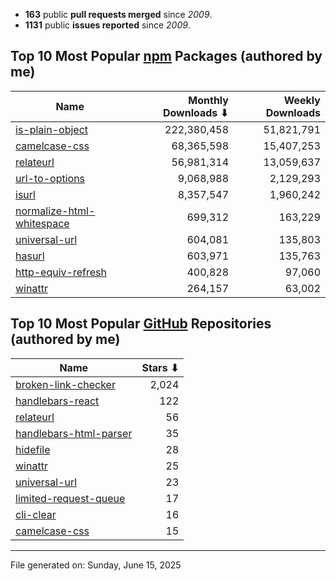 - **163** public **pull requests merged** since *2009*.
- **1131** public **issues reported** since *2009*.

## Top 10 Most Popular [npm](https://npmjs.com) Packages (authored by me)

| Name | Monthly Downloads ⬇ | Weekly Downloads |
| ---- | -------------------: | ---------------: |
| [is-plain-object](https://www.npmjs.com/package/is-plain-object) | 222,380,458 | 51,821,791 |
| [camelcase-css](https://www.npmjs.com/package/camelcase-css) | 68,365,598 | 15,407,253 |
| [relateurl](https://www.npmjs.com/package/relateurl) | 56,981,314 | 13,059,637 |
| [url-to-options](https://www.npmjs.com/package/url-to-options) | 9,068,988 | 2,129,293 |
| [isurl](https://www.npmjs.com/package/isurl) | 8,357,547 | 1,960,242 |
| [normalize-html-whitespace](https://www.npmjs.com/package/normalize-html-whitespace) | 699,312 | 163,229 |
| [universal-url](https://www.npmjs.com/package/universal-url) | 604,081 | 135,803 |
| [hasurl](https://www.npmjs.com/package/hasurl) | 603,971 | 135,763 |
| [http-equiv-refresh](https://www.npmjs.com/package/http-equiv-refresh) | 400,828 | 97,060 |
| [winattr](https://www.npmjs.com/package/winattr) | 264,157 | 63,002 |

## Top 10 Most Popular [GitHub](https://github.com) Repositories (authored by me)

| Name | Stars ⬇ |
| ---- | -------: |
| [broken-link-checker](https://github.com/stevenvachon/broken-link-checker) | 2,024 |
| [handlebars-react](https://github.com/stevenvachon/handlebars-react) | 122 |
| [relateurl](https://github.com/stevenvachon/relateurl) | 56 |
| [handlebars-html-parser](https://github.com/stevenvachon/handlebars-html-parser) | 35 |
| [hidefile](https://github.com/stevenvachon/hidefile) | 28 |
| [winattr](https://github.com/stevenvachon/winattr) | 25 |
| [universal-url](https://github.com/stevenvachon/universal-url) | 23 |
| [limited-request-queue](https://github.com/stevenvachon/limited-request-queue) | 17 |
| [cli-clear](https://github.com/stevenvachon/cli-clear) | 16 |
| [camelcase-css](https://github.com/stevenvachon/camelcase-css) | 15 |

---
File generated on: Sunday, June 15, 2025